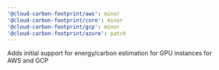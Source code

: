 ```yaml
---
'@cloud-carbon-footprint/aws': minor
'@cloud-carbon-footprint/core': minor
'@cloud-carbon-footprint/gcp': minor
'@cloud-carbon-footprint/azure': patch
---
```


Adds initial support for energy/carbon estimation for GPU instances for AWS and GCP
